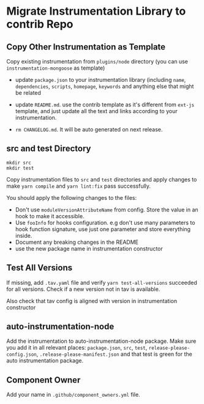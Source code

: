 # Migrate Instrumentation Library to contrib Repo

## Copy Other Instrumentation as Template
Copy existing instrumentation from `plugins/node` directory (you can use `instrumentation-mongoose` as template)

- update `package.json` to your instrumentation library (including `name`, `dependencies`, `scripts`, `homepage`, `keywords` and anything else that might be related

- update `README.md`. use the contrib template as it's different from `ext-js` template, and just update all the text and links according to your instrumentation.

- `rm CHANGELOG.md`. It will be auto generated on next release.

## src and test Directory
```
mkdir src
mkdir test
```
Copy instrumentation files to `src` and `test` directories and apply changes to make `yarn compile` and `yarn lint:fix` pass successfully.

You should apply the following changes to the files:
- Don't use `moduleVersionAttributeName` from config. Store the value in an hook to make it accessible.
- Use `fooInfo` for hooks configuration. e.g don't use many parameters to hook function signature, use just one parameter and store everything inside.
- Document any breaking changes in the README
- use the new package name in instrumentation constructor

## Test All Versions
If missing, add `.tav.yaml` file and verify `yarn test-all-versions` succeeded for all versions. Check if a new version not in tav is available.

Also check that tav config is aligned with version in instrumentation constructor

## auto-instrumentation-node
Add the instrumentation to auto-instrumentation-node package.
Make sure you add it in all relevant places: `package.json`, `src`, `test`, `release-please-config.json`, `.release-please-manifest.json` and that test is green for the auto instrumentation package.

## Component Owner
Add your name in `.github/component_owners.yml` file.